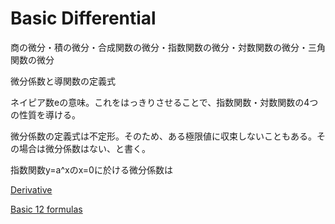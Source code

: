 # Basic Differential

商の微分・積の微分・合成関数の微分・指数関数の微分・対数関数の微分・三角関数の微分

微分係数と導関数の定義式

ネイピア数eの意味。これをはっきりさせることで、指数関数・対数関数の4つの性質を導ける。

微分係数の定義式は不定形。そのため、ある極限値に収束しないこともある。その場合は微分係数はない、と書く。

指数関数y=a^xのx=0に於ける微分係数は

[Derivative](Basic%20Differential%2074a7f33609c14abba57c72bf7cfd86ab/Derivative%2042ab4d79130444a0a7c308fa6b1c53db.md)

[Basic 12 formulas](Basic%20Differential%2074a7f33609c14abba57c72bf7cfd86ab/Basic%2012%20formulas%203ee5e23ee8d646209d6fc7de287a74ab.md)